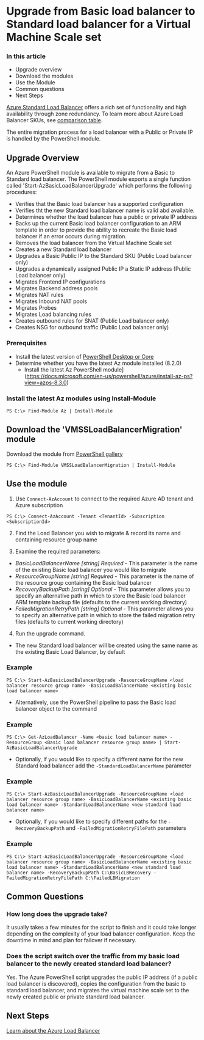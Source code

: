 # Upgrade from Basic load balancer to Standard load balancer for a Virtual Machine Scale set

### In this article
  - Upgrade overview
  - Download the modules
  - Use the Module
  - Common questions
  - Next Steps

[Azure Standard Load Balancer](https://docs.microsoft.com/en-us/azure/load-balancer/load-balancer-overview) offers a rich set of functionality and high availability through zone redundancy. To learn more about Azure Load Balancer SKUs, see [comparison table](https://docs.microsoft.com/en-us/azure/load-balancer/skus#skus).

The entire migration process for a load balancer with a Public or Private IP is handled by the PowerShell module. 

## Upgrade Overview

An Azure PowerShell module is available to migrate from a Basic to Standard load balancer. The PowerShell module exports a single function called 'Start-AzBasicLoadBalancerUpgrade' which performs the following procedures:

- Verifies that the Basic load balancer has a supported configuration
- Verifies tht the new Standard load balancer name is valid abd available.
- Determines whether the load balancer has a public or private IP address
- Backs up the current Basic load balancer configuration to an ARM template in order to provide the ability to recreate the Basic load balancer if an error occurs during migration.
- Removes the load balancer from the Virtual Machine Scale set
- Creates a new Standard load balancer 
- Upgrades a Basic Public IP to the Standard SKU (Public Load balancer only)
- Upgrades a dynamically assigned Public IP a Static IP address (Public Load balancer only)
- Migrates Frontend IP configurations
- Migrates Backend address pools
- Migrates NAT rules
- Migrates Inbound NAT pools
- Migrates Probes
- Migrates Load balancing rules
- Creates outbound rules for SNAT (Public Load balancer only)
- Creates NSG for outbound traffic (Public Load balancer only)

### Prerequisites
- Install the latest version of [PowerShell Desktop or Core ](https://docs.microsoft.com/en-us/powershell/scripting/install/installing-powershell?view=powershell-7.2)
- Determine whether you have the latest Az module installed (8.2.0)
  - Install the latest Az PowerShell module](https://docs.microsoft.com/en-us/powershell/azure/install-az-ps?view=azps-8.3.0)

### Install the latest Az modules using Install-Module

```
PS C:\> Find-Module Az | Install-Module
```

## Download the 'VMSSLoadBalancerMigration' module

Download the module from [PowerShell gallery](https://www.powershellgallery.com/packages/AzureVMSSLoadBalancerUpgrade/0.1.0)

```
PS C:\> Find-Module VMSSLoadBalancerMigration | Install-Module
```

## Use the module

1. Use `Connect-AzAccount` to connect to the required Azure AD tenant and Azure subscription 

```
PS C:\> Connect-AzAccount -Tenant <TenantId> -Subscription <SubscriptionId> 
```

2. Find the Load Balancer you wish to migrate & record its name and containing resource group name

3. Examine the required parameters:
- *BasicLoadBalancerName [string] Required* - This parameter is the name of the existing Basic load balancer you would like to migrate
- *ResourceGroupName [string] Required* - This parameter is the name of the resource group containing the Basic load balancer
- *RecoveryBackupPath [string] Optional* - This parameter allows you to specify an alternative path in which to store the Basic load balancer ARM template backup file (defaults to the current working directory)
- *FailedMigrationRetryPath [string] Optional* - This parameter allows you to specify an alternative path in which to store the failed migration retry files (defaults to current working directory)

4. Run the upgrade command. 
- The new Standard load balancer will be created using the same name as the existing Basic Load Balancer, by default

### Example
```
PS C:\> Start-AzBasicLoadBalancerUpgrade -ResourceGroupName <load balancer resource group name> -BasicLoadBalancerName <existing basic load balancer name>
```

- Alternatively, use the PowerShell pipeline to pass the Basic load balancer object to the command

###  Example
```
PS C:\> Get-AzLoadBalancer -Name <basic load balancer name> -ResourceGroup <Basic load balancer resource group name> | Start-AzBasicLoadBalancerUpgrade
```

- Optionally, if you would like to specify a different name for the new Standard load balancer add the `-StandardLoadBalancerName` parameter

### Example
```
PS C:\> Start-AzBasicLoadBalancerUpgrade -ResourceGroupName <load balancer resource group name> -BasicLoadBalancerName <existing basic load balancer name> -StandardLoadBalancerName <new standard load balancer name>
```

- Optionally, if you would like to specify different paths for the `-RecoveryBackupPath` and `-FailedMigrationRetryFilePath` parameters

### Example
```
PS C:\> Start-AzBasicLoadBalancerUpgrade -ResourceGroupName <load balancer resource group name> -BasicLoadBalancerName <existing basic load balancer name> -StandardLoadBalancerName <new standard load balancer name> -RecoveryBackupPath C:\BasicLBRecovery -FailedMigrationRetryFilePath C:\FailedLBMigration
``` 

## Common Questions

### How long does the upgrade take?
It usually takes a few minutes for the script to finish and it could take longer depending on the complexity of your load balancer configuration. Keep the downtime in mind and plan for failover if necessary.

### Does the script switch over the traffic from my basic load balancer to the newly created standard load balancer?
Yes. The Azure PowerShell script upgrades the public IP address (if a public load balancer is discovered), copies the configuration from the basic to standard load balancer, and migrates the virtual machine scale set to the newly created public or private standard load balancer.

## Next Steps
[Learn about the Azure Load Balancer](https://docs.microsoft.com/en-us/azure/load-balancer/load-balancer-overview)